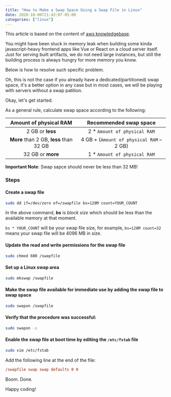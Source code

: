 ```yaml
---
title: "How to Make a Swap Space Using a Swap File in Linux"
date: 2020-10-06T21:43:07-05:00
categories: ["linux"]
---
```


This article is based on the content of [aws knowledgebase](https://aws.amazon.com/premiumsupport/knowledge-center/ec2-memory-swap-file/).

You might have been stuck in memory leak when building some kinda javascript-heavy frontend apps like Vue or React on a cloud server itself.  Just for serving built artifacts, we do not need large instances, but still the building process is always hungry for more memory you know.

Below is how to resolve such specific problem.

Oh, this is not the case if you already have a dedicated(partitioned) swap space, it's a better option in any case but in most cases, we will be playing with servers without a swap patition.

Okay, let's get started.

As a general rule, calculate swap space according to the following:

| Amount of physical RAM | Recommended swap space |
| :--------------------: | :--------------------: |
| 2 GB or **less** | 2 * `Amount of physical RAM` |
| **More** than 2 GB, **less** than 32 GB | 4 GB + (`Amount of physical RAM` – 2 GB) |
| 32 GB or **more** | 1 *  `Amount of physical RAM` |

__Important Note__: Swap sapce should never be less than 32 MB!

### Steps

#### Create a swap file

```bash
sudo dd if=/dev/zero of=/swapfile bs=128M count=YOUR_COUNT
```

In the above command, **bs** is *block size* which should be less than the available memory at that moment.

`bs * YOUR_COUNT` will be your swap file size, for example, `bs=128M count=32` means your swap file will be 4096 MB in size.

#### Update the read and write permissions for the swap file

```bash
sudo chmod 600 /swapfile
```

#### Set up a Linux swap area

```bash
sudo mkswap /swapfile
```

#### Make the swap file available for immediate use by adding the swap file to swap space

```bash
sudo swapon /swapfile
```

#### Verify that the procedure was successful:

```bash
sudo swapon -s
```

#### Enable the swap file at boot time by editing the `/etc/fstab` file

```bash
sudo vim /etc/fstab
```

Add the following line at the end of the file:

```ini
/swapfile swap swap defaults 0 0
```
Boom. Done.

Happy coding!

